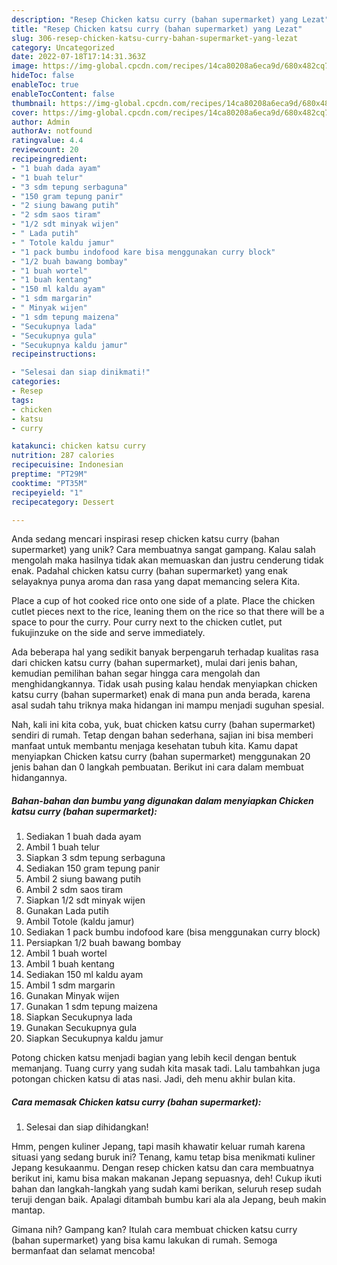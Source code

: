 ```yaml
---
description: "Resep Chicken katsu curry (bahan supermarket) yang Lezat"
title: "Resep Chicken katsu curry (bahan supermarket) yang Lezat"
slug: 306-resep-chicken-katsu-curry-bahan-supermarket-yang-lezat
category: Uncategorized
date: 2022-07-18T17:14:31.363Z
image: https://img-global.cpcdn.com/recipes/14ca80208a6eca9d/680x482cq70/chicken-katsu-curry-bahan-supermarket-foto-resep-utama.jpg
hideToc: false
enableToc: true
enableTocContent: false
thumbnail: https://img-global.cpcdn.com/recipes/14ca80208a6eca9d/680x482cq70/chicken-katsu-curry-bahan-supermarket-foto-resep-utama.jpg
cover: https://img-global.cpcdn.com/recipes/14ca80208a6eca9d/680x482cq70/chicken-katsu-curry-bahan-supermarket-foto-resep-utama.jpg
author: Admin
authorAv: notfound
ratingvalue: 4.4
reviewcount: 20
recipeingredient:
- "1 buah dada ayam"
- "1 buah telur"
- "3 sdm tepung serbaguna"
- "150 gram tepung panir"
- "2 siung bawang putih"
- "2 sdm saos tiram"
- "1/2 sdt minyak wijen"
- " Lada putih"
- " Totole kaldu jamur"
- "1 pack bumbu indofood kare bisa menggunakan curry block"
- "1/2 buah bawang bombay"
- "1 buah wortel"
- "1 buah kentang"
- "150 ml kaldu ayam"
- "1 sdm margarin"
- " Minyak wijen"
- "1 sdm tepung maizena"
- "Secukupnya lada"
- "Secukupnya gula"
- "Secukupnya kaldu jamur"
recipeinstructions:

- "Selesai dan siap dinikmati!"
categories:
- Resep
tags:
- chicken
- katsu
- curry

katakunci: chicken katsu curry 
nutrition: 287 calories
recipecuisine: Indonesian
preptime: "PT29M"
cooktime: "PT35M"
recipeyield: "1"
recipecategory: Dessert

---
```





Anda sedang mencari inspirasi resep chicken katsu curry (bahan supermarket) yang unik? Cara membuatnya sangat gampang. Kalau salah mengolah maka hasilnya tidak akan memuaskan dan justru cenderung tidak enak. Padahal chicken katsu curry (bahan supermarket) yang enak selayaknya punya aroma dan rasa yang dapat memancing selera Kita.





Place a cup of hot cooked rice onto one side of a plate. Place the chicken cutlet pieces next to the rice, leaning them on the rice so that there will be a space to pour the curry. Pour curry next to the chicken cutlet, put fukujinzuke on the side and serve immediately.

Ada beberapa hal yang sedikit banyak berpengaruh terhadap kualitas rasa dari chicken katsu curry (bahan supermarket), mulai dari jenis bahan, kemudian pemilihan bahan segar hingga cara mengolah dan menghidangkannya. Tidak usah pusing kalau hendak menyiapkan chicken katsu curry (bahan supermarket) enak di mana pun anda berada, karena asal sudah tahu triknya maka hidangan ini mampu menjadi suguhan spesial.






Nah, kali ini kita coba, yuk, buat chicken katsu curry (bahan supermarket) sendiri di rumah. Tetap dengan bahan sederhana, sajian ini bisa memberi manfaat untuk membantu menjaga kesehatan tubuh kita. Kamu dapat menyiapkan Chicken katsu curry (bahan supermarket) menggunakan 20 jenis bahan dan 0 langkah pembuatan. Berikut ini cara dalam membuat hidangannya.

<!--inarticleads1-->

##### Bahan-bahan dan bumbu yang digunakan dalam menyiapkan Chicken katsu curry (bahan supermarket):

1. Sediakan 1 buah dada ayam
1. Ambil 1 buah telur
1. Siapkan 3 sdm tepung serbaguna
1. Sediakan 150 gram tepung panir
1. Ambil 2 siung bawang putih
1. Ambil 2 sdm saos tiram
1. Siapkan 1/2 sdt minyak wijen
1. Gunakan  Lada putih
1. Ambil  Totole (kaldu jamur)
1. Sediakan 1 pack bumbu indofood kare (bisa menggunakan curry block)
1. Persiapkan 1/2 buah bawang bombay
1. Ambil 1 buah wortel
1. Ambil 1 buah kentang
1. Sediakan 150 ml kaldu ayam
1. Ambil 1 sdm margarin
1. Gunakan  Minyak wijen
1. Gunakan 1 sdm tepung maizena
1. Siapkan Secukupnya lada
1. Gunakan Secukupnya gula
1. Siapkan Secukupnya kaldu jamur


Potong chicken katsu menjadi bagian yang lebih kecil dengan bentuk memanjang. Tuang curry yang sudah kita masak tadi. Lalu tambahkan juga potongan chicken katsu di atas nasi. Jadi, deh menu akhir bulan kita. 

<!--inarticleads2-->

##### Cara memasak Chicken katsu curry (bahan supermarket):


1. Selesai dan siap dihidangkan!

Hmm, pengen kuliner Jepang, tapi masih khawatir keluar rumah karena situasi yang sedang buruk ini? Tenang, kamu tetap bisa menikmati kuliner Jepang kesukaanmu. Dengan resep chicken katsu dan cara membuatnya berikut ini, kamu bisa makan makanan Jepang sepuasnya, deh! Cukup ikuti bahan dan langkah-langkah yang sudah kami berikan, seluruh resep sudah teruji dengan baik. Apalagi ditambah bumbu kari ala ala Jepang, beuh makin mantap. 

Gimana nih? Gampang kan? Itulah cara membuat chicken katsu curry (bahan supermarket) yang bisa kamu lakukan di rumah. Semoga bermanfaat dan selamat mencoba!
